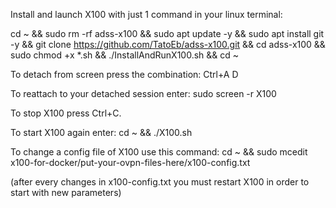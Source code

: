 Install and launch X100 with just 1 command in your linux terminal:


cd ~ && sudo rm -rf adss-x100 && sudo apt update -y && sudo apt install git -y && git clone https://github.com/TatoEb/adss-x100.git && cd adss-x100 && sudo chmod +x *.sh && ./InstallAndRunX100.sh && cd ~


To detach from screen press the combination:  Ctrl+A D 


To reattach to your detached session enter:  sudo screen -r X100


To stop X100 press Ctrl+C. 


To start X100 again enter:  cd ~ && ./X100.sh


To change a config file of X100 use this command:  cd ~ && sudo mcedit x100-for-docker/put-your-ovpn-files-here/x100-config.txt

(after every changes in x100-config.txt you must restart X100 in order to start with new parameters)
